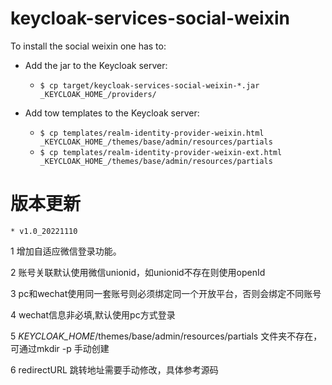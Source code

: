 # keycloak-services-social-weixin

To install the social weixin one has to:

* Add the jar to the Keycloak server:
  * `$ cp target/keycloak-services-social-weixin-*.jar _KEYCLOAK_HOME_/providers/`

* Add tow templates to the Keycloak server:
  * `$ cp templates/realm-identity-provider-weixin.html _KEYCLOAK_HOME_/themes/base/admin/resources/partials`
  * `$ cp templates/realm-identity-provider-weixin-ext.html _KEYCLOAK_HOME_/themes/base/admin/resources/partials`
  


# 版本更新
    * v1.0_20221110  

1 增加自适应微信登录功能。

2 账号关联默认使用微信unionid，如unionid不存在则使用openId

3 pc和wechat使用同一套账号则必须绑定同一个开放平台，否则会绑定不同账号

4 wechat信息非必填,默认使用pc方式登录

5 _KEYCLOAK_HOME_/themes/base/admin/resources/partials 文件夹不存在，可通过mkdir -p 手动创建

6 redirectURL 跳转地址需要手动修改，具体参考源码
